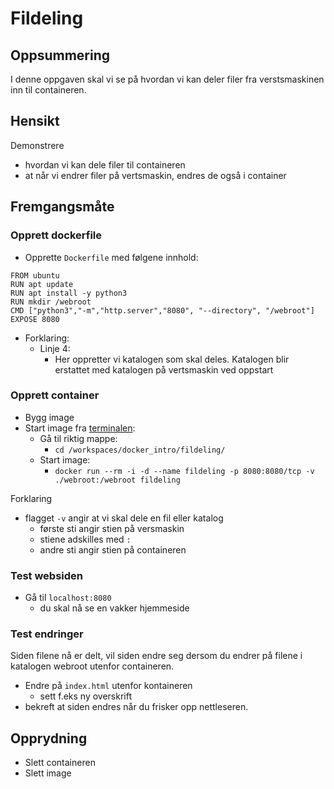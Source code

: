 

# Fildeling


## Oppsummering

I denne oppgaven skal vi se på hvordan vi kan deler filer fra verstsmaskinen inn til containeren.


## Hensikt

Demonstrere

- hvordan vi kan dele filer til containeren
- at når vi endrer filer på vertsmaskin, endres de også i container


## Fremgangsmåte

### Opprett dockerfile

- Opprette `Dockerfile` med følgene innhold:

```
FROM ubuntu
RUN apt update
RUN apt install -y python3
RUN mkdir /webroot
CMD ["python3","-m","http.server","8080", "--directory", "/webroot"]
EXPOSE 8080
```

- Forklaring:
    - Linje 4:
        - Her oppretter vi katalogen som skal deles. Katalogen blir erstattet med katalogen på vertsmaskin ved oppstart
### Opprett container

- Bygg image
- Start image fra [terminalen](../oss/ny_terminal.md):
    - Gå til riktig mappe:
        - `cd /workspaces/docker_intro/fildeling/`
    - Start image:
        - `docker run --rm -i -d --name fildeling -p 8080:8080/tcp -v ./webroot:/webroot fildeling`

Forklaring

- flagget `-v` angir at vi skal dele en fil eller katalog
    - første sti angir stien på versmaskin
    - stiene adskilles med `:`
    - andre sti angir stien på containeren

### Test websiden

- Gå til `localhost:8080`
    - du skal nå se en vakker hjemmeside


### Test endringer

Siden filene nå er delt, vil siden endre seg dersom du endrer på filene i katalogen webroot utenfor containeren.

- Endre på `index.html` utenfor kontaineren
    - sett f.eks ny overskrift
- bekreft at siden endres når du frisker opp nettleseren.

## Opprydning

- Slett containeren
- Slett image